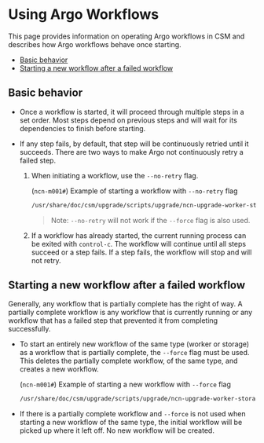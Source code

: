 # Using Argo Workflows

This page provides information on operating Argo workflows in CSM and describes how Argo workflows behave once starting.

* [Basic behavior](#basic-behavior)
* [Starting a new workflow after a failed workflow](#starting-a-new-workflow-after-a-failed-workflow)

## Basic behavior

* Once a workflow is started, it will proceed through multiple steps in a set order. Most steps depend on previous steps and will wait for its dependencies to finish before starting.
* If any step fails, by default, that step will be continuously retried until it succeeds.
There are two ways to make Argo not continuously retry a failed step.

    1. When initiating a workflow, use the ```--no-retry``` flag.

        (`ncn-m001#`) Example of starting a workflow with ```--no-retry``` flag

        ```bash
        /usr/share/doc/csm/upgrade/scripts/upgrade/ncn-upgrade-worker-storage-nodes.sh ncn-s001 --no-retry
        ``` 

        > Note: ```--no-retry``` will not work if the ```--force``` flag is also used.

    1. If a workflow has already started, the current running process can be exited with ```control-c```. The workflow will continue until all steps succeed or a step fails. If a step fails, the workflow will stop and will not retry.

## Starting a new workflow after a failed workflow

Generally, any workflow that is partially complete has the right of way. A partially complete workflow is any workflow that is currently running or any workflow that has a failed step that prevented it from completing successfully.

* To start an entirely new workflow of the same type (worker or storage) as a workflow that is partially complete, the ```--force``` flag must be used. This deletes the partially complete workflow, of the same type, and creates a new workflow.

    (`ncn-m001#`) Example of starting a new workflow with ```--force``` flag

    ```bash
    /usr/share/doc/csm/upgrade/scripts/upgrade/ncn-upgrade-worker-storage-nodes.sh ncn-s001 --force
    ``` 

* If there is a partially complete workflow and ```--force``` is not used when starting a new workflow of the same type, the initial workflow will be picked up where it left off. No new workflow will be created. 




